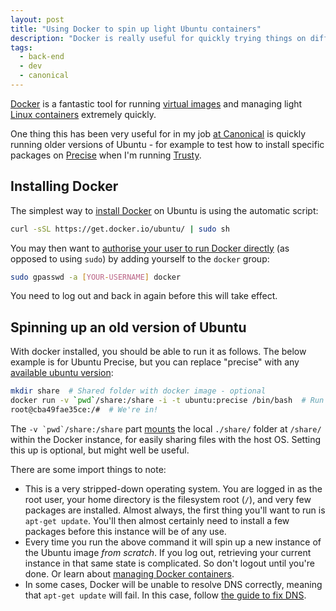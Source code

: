 ```yaml
---
layout: post
title: "Using Docker to spin up light Ubuntu containers"
description: "Docker is really useful for quickly trying things on different versions of Ubuntu. Here's how."
tags:
  - back-end
  - dev
  - canonical
---
```


[Docker](https://www.docker.com/) is a fantastic tool for running [virtual images](https://registry.hub.docker.com/) and managing light [Linux containers](https://linuxcontainers.org/) extremely quickly.

One thing this has been very useful for in my job [at Canonical](http://design.canonical.com/author/nottrobin/) is quickly running older versions of Ubuntu - for example to test how to install specific packages on [Precise](http://en.wikipedia.org/wiki/List_of_Ubuntu_releases#Ubuntu_12.04_LTS_.28Precise_Pangolin.29) when I'm running [Trusty](http://en.wikipedia.org/wiki/List_of_Ubuntu_releases#Ubuntu_14.04_LTS_.28Trusty_Tahr.29).

## Installing Docker

The simplest way to [install Docker](https://docs.docker.com/installation/ubuntulinux/) on Ubuntu is using the automatic script:

```bash
curl -sSL https://get.docker.io/ubuntu/ | sudo sh
```

You may then want to [authorise your user to run Docker directly](https://docs.docker.com/installation/ubuntulinux/#giving-non-root-access) (as opposed to using `sudo`) by adding yourself to the `docker` group:

```bash
sudo gpasswd -a [YOUR-USERNAME] docker
```

You need to log out and back in again before this will take effect.

## Spinning up an old version of Ubuntu

With docker installed, you should be able to run it as follows. The below example is for Ubuntu Precise, but you can replace "precise" with any [available ubuntu version](https://registry.hub.docker.com/_/ubuntu/):

```bash
mkdir share  # Shared folder with docker image - optional
docker run -v `pwd`/share:/share -i -t ubuntu:precise /bin/bash  # Run ubuntu, with a shared folder
root@cba49fae35ce:/#  # We're in!
```

The `` -v `pwd`/share:/share `` part [mounts](https://docs.docker.com/userguide/dockervolumes/#mount-a-host-directory-as-a-data-volume) the local `./share/` folder at `/share/` within the Docker instance, for easily sharing files with the host OS. Setting this up is optional, but might well be useful.

There are some import things to note:

- This is a very stripped-down operating system. You are logged in as the root user, your home directory is the filesystem root (`/`), and very few packages are installed. Almost always, the first thing you'll want to run is `apt-get update`. You'll then almost certainly need to install a few packages before this instance will be of any use.
- Every time you run the above command it will spin up a new instance of the Ubuntu image _from scratch_. If you log out, retrieving your current instance in that same state is complicated. So don't logout until you're done. Or learn about [managing Docker containers](https://docs.docker.com/userguide/usingdocker/).
- In some cases, Docker will be unable to resolve DNS correctly, meaning that `apt-get update` will fail. In this case, follow [the guide to fix DNS](/2014/08/27/fix-docker-networking/).
